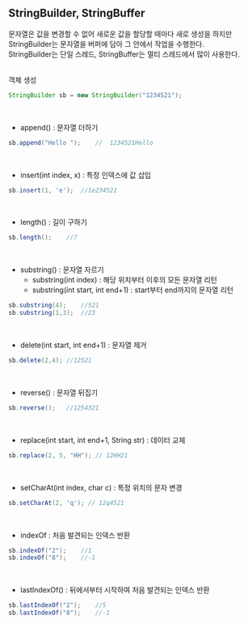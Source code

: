 ## StringBuilder, StringBuffer

문자열은 값을 변경할 수 없어 새로운 값을 할당할 때마다 새로 생성을 하지만 StringBuilder는 문자열을 버퍼에 담아 그 안에서 작업을 수행한다.<br>
StringBuilder는 단일 스레드, StringBuffer는 멀티 스레드에서 많이 사용한다.
<br><br>

객체 생성

```java
StringBuilder sb = new StringBuilder("1234521");
```

<br>

- append() : 문자열 더하기

```java
sb.append("Hello ");    //	1234521Hello
```

<br>

- insert(int index, x) : 특정 인덱스에 값 삽입

```java
sb.insert(1, 'e');  //1e234521
```

<br>

- length() : 길이 구하기

```java
sb.length();    //7
```

<br>

- substring() : 문자열 자르기
  - substring(int index) : 해당 위치부터 이후의 모든 문자열 리턴
  - substring(int start, int end+1) : start부터 end까지의 문자열 리턴

```java
sb.substring(4);    //521
sb.substring(1,3);  //23
```

<br>

- delete(int start, int end+1) : 문자열 제거

```java
sb.delete(2,4); //12521
```

<br>

- reverse() : 문자열 뒤집기

```java
sb.reverse();   //1254321
```

<br>

- replace(int start, int end+1, String str) : 데이터 교체

```java
sb.replace(2, 5, "HH"); // 12HH21
```

<br>

- setCharAt(int index, char c) : 특정 위치의 문자 변경

```java
sb.setCharAt(2, 'q'); // 12q4521
```

<br>

- indexOf : 처음 발견되는 인덱스 반환

```java
sb.indexOf("2");    //1
sb.indexOf("8");    //-1
```

<br>

- lastIndexOf() : 뒤에서부터 시작하여 처음 발견되는 인덱스 반환

```java
sb.lastIndexOf("2");    //5
sb.lastIndexOf("8");    //-1
```
